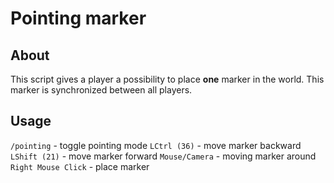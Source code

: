 # Pointing marker

## About

This script gives a player a possibility to place **one** marker in the world. This marker is synchronized between all players. 

## Usage

`/pointing` - toggle pointing mode
`LCtrl (36)` - move marker backward 
`LShift (21)` - move marker forward
`Mouse/Camera` - moving marker around
`Right Mouse Click` - place marker


